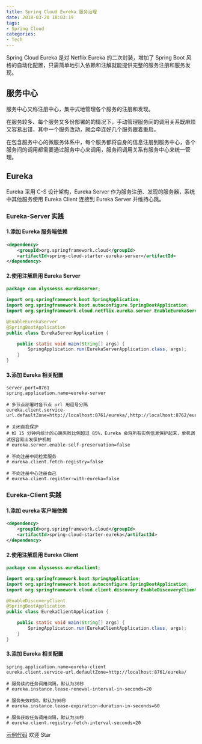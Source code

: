 ```yaml
---
title: Spring Cloud Eureka 服务治理
date: 2018-03-20 18:03:19
tags:
- Spring Cloud
categories:
- Tech
---
```


Spring Cloud Eureka 是对 Netflix Eureka 的二次封装，增加了 Spring Boot 风格的自动化配置，只需简单地引入依赖和注解就能提供完整的服务注册和服务发现。







<!-- more -->

## 服务中心

服务中心又称注册中心，集中式地管理各个服务的注册和发现。

在服务较多、每个服务又多份部署的的情况下，手动管理服务间的调用关系既麻烦又容易出错，其中一个服务改动，就会牵连好几个服务跟着重启。

在包含服务中心的微服务体系中，每个服务都将自身的信息注册到服务中心，各个服务间的调用都需要通过服务中心来调用，服务间调用关系有服务中心来统一管理。



## Eureka

Eureka 采用 C-S 设计架构，Eureka Server 作为服务注册、发现的服务器，系统中其他服务使用 Eureka Client 连接到 Eureka Server 并维持心跳。



### Eureka-Server 实践 

#### 1.添加 Eureka 服务端依赖

```xml
<dependency>
    <groupId>org.springframework.cloud</groupId>
    <artifactId>spring-cloud-starter-eureka-server</artifactId>
</dependency>	
```



#### 2.使用注解启用 Eureka Server

```java
package com.ulyssesss.eurekaserver;

import org.springframework.boot.SpringApplication;
import org.springframework.boot.autoconfigure.SpringBootApplication;
import org.springframework.cloud.netflix.eureka.server.EnableEurekaServer;

@EnableEurekaServer
@SpringBootApplication
public class EurekaServerApplication {

    public static void main(String[] args) {
        SpringApplication.run(EurekaServerApplication.class, args);
    }
}
```



#### 3.添加 Eureka 相关配置

```properties
server.port=8761
spring.application.name=eureka-server

# 多节点部署时各节点 url 用逗号分隔
eureka.client.service-url.defaultZone=http://localhost:8761/eureka/,http://localhost:8762/eureka/

# 关闭自我保护
# 如 15 分钟内统计的心跳失败比例超过 85%，Eureka 会将所有实例信息保护起来，单机调试很容易出发保护机制
# eureka.server.enable-self-preservation=false

# 不向注册中间检索服务
# eureka.client.fetch-registry=false

# 不向注册中心注册自己
# eureka.client.register-with-eureka=false
```





### Eureka-Client 实践

#### 1.添加 eureka 客户端依赖

```xml
<dependency>
    <groupId>org.springframework.cloud</groupId>
    <artifactId>spring-cloud-starter-eureka</artifactId>
</dependency>
```



#### 2.使用注解启用 Eureka Client

```java
package com.ulyssesss.eurekaclient;

import org.springframework.boot.SpringApplication;
import org.springframework.boot.autoconfigure.SpringBootApplication;
import org.springframework.cloud.client.discovery.EnableDiscoveryClient;

@EnableDiscoveryClient
@SpringBootApplication
public class EurekaClientApplication {

    public static void main(String[] args) {
        SpringApplication.run(EurekaClientApplication.class, args);
    }
}
```



#### 3.添加 Eureka 相关配置

```properties
spring.application.name=eureka-client
eureka.client.service-url.defaultZone=http://localhost:8761/eureka/

# 服务续约任务调用间隔，默认为30秒
# eureka.instance.lease-renewal-interval-in-seconds=20

# 服务失效时间，默认为90秒
# eureka.instance.lease-expiration-duration-in-seconds=60

# 服务获取任务调用间隔，默认为30秒
# eureka.client.registry-fetch-interval-seconds=20
```



[示例代码](https://github.com/Ulyssesss/spring-cloud-example) 欢迎 Star

